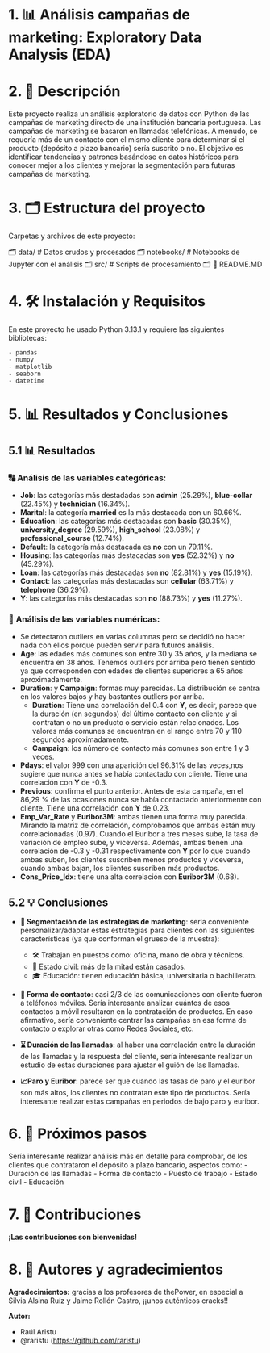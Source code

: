 # **1. 📊 Análisis campañas de marketing: Exploratory Data Analysis (EDA)**


# **2. 📖 Descripción**

Este proyecto realiza un análisis exploratorio de datos con Python de las campañas de marketing directo de una institución bancaria portuguesa. Las campañas de marketing se basaron en llamadas telefónicas. A menudo, se requería más de un contacto con el mismo cliente para determinar si el producto (depósito a plazo bancario) sería suscrito o no. El objetivo es identificar tendencias y patrones basándose en datos históricos para conocer mejor a los clientes y mejorar la segmentación para futuras campañas de marketing.

# **3. 🗂️ Estructura del proyecto**

Carpetas y archivos de este proyecto:

🗂️ data/        # Datos crudos y procesados
🗂️ notebooks/   # Notebooks de Jupyter con el análisis
🗂️ src/         # Scripts de procesamiento
🗂️
📃 README.MD

# **4. 🛠️ Instalación y Requisitos**

En este proyecto he usado Python 3.13.1 y requiere las siguientes bibliotecas:

    - pandas
    - numpy
    - matplotlib
    - seaborn
    - datetime

# **5. 📊 Resultados y Conclusiones**

## **5.1 📊 Resultados**

### 🔠 **Análisis de las variables categóricas:**

- **Job**:  las categorías más destadadas son **admin** (25.29%), **blue-collar** (22.45%) y **technician** (16.34%).
- **Marital**: la categoría **married** es la más destacada con un 60.66%.
- **Education**: las categorías más destacadas son **basic** (30.35%), **university_degree** (29.59%), **high_school** (23.08%) y **professional_course** (12.74%).
- **Default**: la categoría más destacada es **no** con un 79.11%.
- **Housing**: las categorías más destacadas son **yes** (52.32%) y **no** (45.29%).
- **Loan**: las categorías más destacadas son **no** (82.81%) y **yes** (15.19%).
- **Contact**: las categorías más destacadas son **cellular** (63.71%) y **telephone** (36.29%).
- **Y**: las categorías más destacadas son **no** (88.73%) y **yes** (11.27%).

### 🔢 **Análisis de las variables numéricas:**

- Se detectaron outliers en varias columnas pero se decidió no hacer nada con ellos porque pueden servir para futuros análisis.
- **Age**: las edades más comunes son entre 30 y 35 años, y la mediana se encuentra en 38 años. Tenemos outliers por arriba pero tienen sentido ya que corresponden con edades de clientes superiores a 65 años aproximadamente.
- **Duration**: y **Campaign**: formas muy parecidas. La distribución se centra en los valores bajos y hay bastantes outliers por arriba. 
    -  **Duration**: Tiene una correlación del 0.4 con **Y**, es decir, parece que la duración (en segundos) del último contacto con cliente y si contratan o no un producto o servicio están relacionados. Los valores más comunes se encuentran en el rango entre 70 y 110 segundos aproximadamente.
    - **Campaign**: los número de contacto más comunes son entre 1 y 3 veces.
- **Pdays**: el valor 999 con una aparición del 96.31% de las veces,nos sugiere que nunca antes se había contactado con cliente. Tiene una correlación con **Y** de -0.3.
- **Previous**: confirma el punto anterior. Antes de esta campaña, en el 86,29 % de las ocasiones nunca se había contactado anteriormente con cliente. Tiene una correlación con **Y** de 0.23.
- **Emp_Var_Rate** y **Euribor3M**: ambas tienen una forma muy parecida. Mirando la matriz de correlación, comprobamos que ambas están muy correlacionadas (0.97). Cuando el Euribor a tres meses sube, la tasa de variación de empleo sube, y viceversa. Además, ambas tienen una correlación de -0.3 y -0.31 respectivamente con **Y** por lo que cuando ambas suben, los clientes suscriben menos productos y viceversa, cuando ambas bajan, los clientes suscriben más productos.
- **Cons_Price_Idx**: tiene una alta correlación con **Euribor3M** (0.68).

## **5.2 💡 Conclusiones**

- **🎯 Segmentación de las estrategias de marketing**: sería conveniente personalizar/adaptar estas estrategias para clientes con las siguientes características (ya que conforman el grueso de la muestra):
    - 🛠️ Trabajan en puestos como: oficina, mano de obra y técnicos.
    - 💍 Estado civil: más de la mitad están casados.
    - 🎓 Educación: tienen educación básica, universitaria o bachillerato.

- **📱 Forma de contacto**: casi 2/3 de las comunicaciones con cliente fueron a teléfonos móviles. Sería interesante analizar cuántos de esos contactos a móvil resultaron en la contratación de productos. En caso afirmativo, sería conveniente centrar las campañas en esa forma de contacto o explorar otras como Redes Sociales, etc.

- **⌛ Duración de las llamadas**: al haber una correlación entre la duración de las llamadas y la respuesta del cliente, sería interesante realizar un estudio de estas duraciones para ajustar el guión de las llamadas.

- **📈Paro y Euribor**: parece ser que cuando las tasas de paro y el euribor son más altos, los clientes no contratan este tipo de productos. Sería interesante realizar estas campañas en periodos de bajo paro y euribor.

# **6. 🔄 Próximos pasos**

Sería interesante realizar análisis más en detalle para comprobar, de los clientes que contrataron el depósito a plazo bancario, aspectos como:
    - Duración de las llamadas
    - Forma de contacto
    - Puesto de trabajo
    - Estado civil
    - Educación

# **7. 🤝 Contribuciones**

**¡Las contribuciones son bienvenidas!**

# **8. 👏 Autores y agradecimientos** 

**Agradecimientos:** gracias a los profesores de thePower, en especial a Silvia Alsina Ruíz y Jaime Rollón Castro, ¡¡unos auténticos cracks!!

**Autor:**
  - Raúl Aristu
  - @raristu (https://github.com/raristu)

